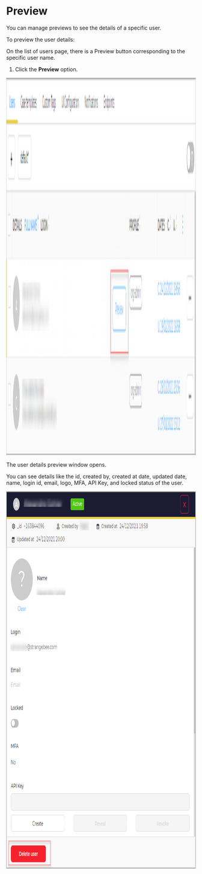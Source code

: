# Preview

You can manage previews to see the details of a specific user.

To preview the user details:

On the list of users page, there is a Preview button corresponding to the specific user name.

1. Click the **Preview** option. 

<img src="../../../../images/user-guides/organisation/configure-organization/manage-users/preview_button.png" alt="preview users" width="1000" height="1000"/>

The user details preview window opens.

You can see details like the id, created by, created at date, updated date, name, login id, email, logo, MFA, API Key, and locked status of the user. 

<img src="../../../../images/user-guides/organisation/configure-organization/manage-users/preview_user.png" alt="preview specific user" width="1000" height="1000"/>